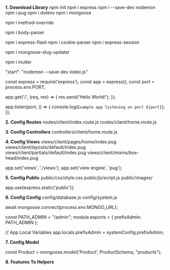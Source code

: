 **1. Download Library**
npm init
npm i express
npm i --save-dev nodemon
npm i pug
npm i dotenv
npm i mongoose

npm i method-override

npm i body-parser

npm i express-flash
npm i cookie-parser
npm i express-session

npm i mongoose-slug-updater

npm i multer

"start": "nodemon --save-dev index.js"

const express = require('express');
const app = express();
const port = process.env.PORT;

app.get('/', (req, res) => {
  res.send('Hello World!');
});

app.listen(port, () => {
  console.log(`Example app listening on port ${port}`);
});

**2. Config Routes**
routes/client/index.route.js
routes/client/home.route.js

**3. Config Controllers**
controllers/client/home.route.js

**4. Config Views**
views/client/pages/home/index.pug
views/client/layouts/default/index.pug
views/client/partials/default/index.pug
views/client/mixins/box-head/index.pug

app.set('views', './views');
app.set('view engine', 'pug');

**5. Config Public**
public/css/style.css
public/js/script.js
public/images/

app.use(express.static('public'));

**6. Config Config**
config/database.js
config/system.js

await mongoose.connect(process.env.MONGO_URL);


const PATH_ADMIN = "/admin";
module.exports = {
  prefixAdmin: PATH_ADMIN
};

// App Local Variables
app.locals.prefixAdmin = systemConfig.prefixAdmin;

**7. Config Model**

const Product = mongoose.model('Product', ProductSchema, "products");

**8. Features To Helpers**
